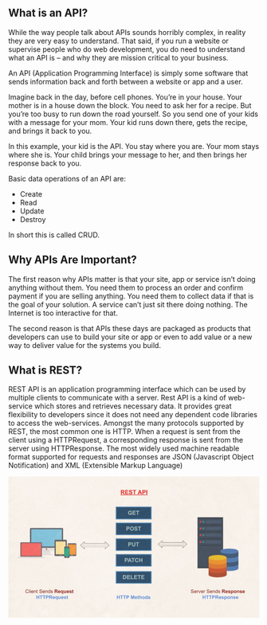 ## What is an API?

While the way people talk about APIs sounds horribly complex, in reality they are very easy to understand. That said, if you run a website or supervise people who do web development, you do need to understand what an API is – and why they are mission critical to your business.

An API (Application Programming Interface) is simply some software that sends information back and forth between a website or app and a user.

Imagine back in the day, before cell phones. You’re in your house. Your mother is in a house down the block. You need to ask her for a recipe. But you’re too busy to run down the road yourself. So you send one of your kids with a message for your mom. Your kid runs down there, gets the recipe, and brings it back to you.

In this example, your kid is the API. You stay where you are. Your mom stays where she is. Your child brings your message to her, and then brings her response back to you.

Basic data operations of an API are:

- Create
- Read
- Update
- Destroy

In short this is called CRUD.

## Why APIs Are Important?

The first reason why APIs matter is that your site, app or service isn’t doing anything without them. You need them to process an order and confirm payment if you are selling anything. You need them to collect data if that is the goal of your solution. A service can’t just sit there doing nothing. The Internet is too interactive for that.

The second reason is that APIs these days are packaged as products that developers can use to build your site or app or even to add value or a new way to deliver value for the systems you build.

## What is REST?

REST API is an application programming interface which can be used by multiple clients to communicate with a server. Rest API is a kind of web-service which stores and retrieves necessary data. It provides great flexibility to developers since it does not need any dependent code libraries to access the web-services. Amongst the many protocols supported by REST, the most common one is HTTP. When a request is sent from the client using a HTTPRequest, a corresponding response is sent from the server using HTTPResponse. The most widely used machine readable format supported for requests and responses are JSON (Javascript Object Notification) and XML (Extensible Markup Language)

![API](../../static/api.jpg)

